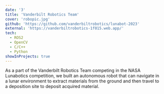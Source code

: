 ```yaml
---
date: '3'
title: 'Vanderbilt Robotics Team'
cover: 'robopic.jpg'
github: 'https://github.com/vanderbiltrobotics/lunabot-2023'
external: 'https://vanderbiltrobotics-1f015.web.app/'
tech:
  - ROS2
  - OpenCV
  - C/C++
  - Python
showInProjects: true
---
```


As a part of the Vanderbilt Robotics Team competing in the NASA Lunabotics competition, we built an autonomous robot that can navigate in a lunar environment to extract materials from the ground and then travel to a deposition site to deposit acquired material.
